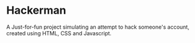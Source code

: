 # Hackerman

 A Just-for-fun project simulating an attempt to hack someone's account, created using HTML, CSS and Javascript.
